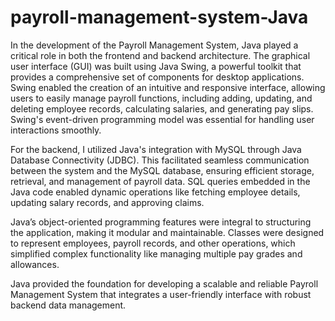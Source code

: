 # payroll-management-system-Java

In the development of the Payroll Management System, Java played a critical role in both the frontend and backend architecture. The graphical user interface (GUI) was built using Java Swing, a powerful toolkit that provides a comprehensive set of components for desktop applications. Swing enabled the creation of an intuitive and responsive interface, allowing users to easily manage payroll functions, including adding, updating, and deleting employee records, calculating salaries, and generating pay slips. Swing's event-driven programming model was essential for handling user interactions smoothly.

For the backend, I utilized Java's integration with MySQL through Java Database Connectivity (JDBC). This facilitated seamless communication between the system and the MySQL database, ensuring efficient storage, retrieval, and management of payroll data. SQL queries embedded in the Java code enabled dynamic operations like fetching employee details, updating salary records, and approving claims. 

Java’s object-oriented programming features were integral to structuring the application, making it modular and maintainable. Classes were designed to represent employees, payroll records, and other operations, which simplified complex functionality like managing multiple pay grades and allowances.

Java provided the foundation for developing a scalable and reliable Payroll Management System that integrates a user-friendly interface with robust backend data management.
